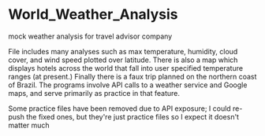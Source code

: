 # World_Weather_Analysis
mock weather analysis for travel advisor company

File includes many analyses such as max temperature, humidity, cloud cover, and wind speed plotted over latitude. There is also a map which displays hotels across the world that fall into user specified temperature ranges (at present.) Finally there is a faux trip planned on the northern coast of Brazil. The programs involve API calls to a weather service and Google maps, and serve primarily as practice in that feature.

Some practice files have been removed due to API exposure; I could re-push the fixed ones, but they're just practice files so I expect it doesn't matter much
